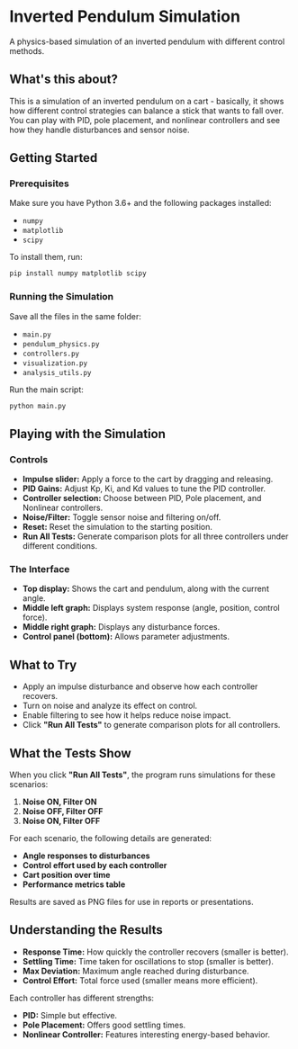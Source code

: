 # Inverted Pendulum Simulation

A physics-based simulation of an inverted pendulum with different control methods.

## What's this about?

This is a simulation of an inverted pendulum on a cart - basically, it shows how different control strategies can balance a stick that wants to fall over. You can play with PID, pole placement, and nonlinear controllers and see how they handle disturbances and sensor noise.

## Getting Started

### Prerequisites

Make sure you have Python 3.6+ and the following packages installed:

- `numpy`
- `matplotlib`
- `scipy`

To install them, run:

```bash
pip install numpy matplotlib scipy
```

### Running the Simulation

Save all the files in the same folder:

- `main.py`
- `pendulum_physics.py`
- `controllers.py`
- `visualization.py`
- `analysis_utils.py`

Run the main script:

```bash
python main.py
```

## Playing with the Simulation

### Controls

- **Impulse slider:** Apply a force to the cart by dragging and releasing.
- **PID Gains:** Adjust Kp, Ki, and Kd values to tune the PID controller.
- **Controller selection:** Choose between PID, Pole placement, and Nonlinear controllers.
- **Noise/Filter:** Toggle sensor noise and filtering on/off.
- **Reset:** Reset the simulation to the starting position.
- **Run All Tests:** Generate comparison plots for all three controllers under different conditions.

### The Interface

- **Top display:** Shows the cart and pendulum, along with the current angle.
- **Middle left graph:** Displays system response (angle, position, control force).
- **Middle right graph:** Displays any disturbance forces.
- **Control panel (bottom):** Allows parameter adjustments.

## What to Try

- Apply an impulse disturbance and observe how each controller recovers.
- Turn on noise and analyze its effect on control.
- Enable filtering to see how it helps reduce noise impact.
- Click **"Run All Tests"** to generate comparison plots for all controllers.

## What the Tests Show

When you click **"Run All Tests"**, the program runs simulations for these scenarios:

1. **Noise ON, Filter ON**
2. **Noise OFF, Filter OFF**
3. **Noise ON, Filter OFF**

For each scenario, the following details are generated:

- **Angle responses to disturbances**
- **Control effort used by each controller**
- **Cart position over time**
- **Performance metrics table**

Results are saved as PNG files for use in reports or presentations.

## Understanding the Results

- **Response Time:** How quickly the controller recovers (smaller is better).
- **Settling Time:** Time taken for oscillations to stop (smaller is better).
- **Max Deviation:** Maximum angle reached during disturbance.
- **Control Effort:** Total force used (smaller means more efficient).

Each controller has different strengths:
- **PID:** Simple but effective.
- **Pole Placement:** Offers good settling times.
- **Nonlinear Controller:** Features interesting energy-based behavior.